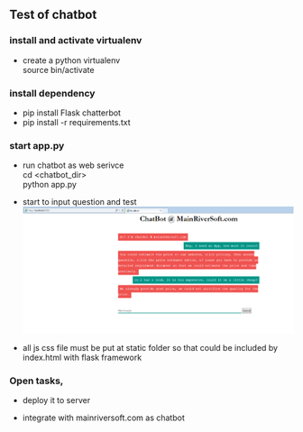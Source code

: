 ## Test of chatbot

### install and activate virtualenv

- create a python virtualenv <br>
 source <virtualenv>bin/activate
 
### install dependency

- pip install Flask chatterbot <br>
- pip install -r requirements.txt


### start app.py  
- run chatbot  as web serivce <br>
   cd <chatbot_dir> <br>
   python app.py

- start to input question and test <br>
  ![screenshot](screenshot/chatbot_flask.PNG)

- all js css file must be put at static folder so that could be included by index.html with flask framework



### Open tasks, 

- deploy it to server 

- integrate with mainriversoft.com as chatbot

